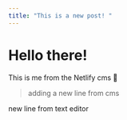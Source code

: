```yaml
---
title: "This is a new post! "
---
```


# Hello there!

This is me from the Netlify cms 🕺

> adding a new line from cms

new line from text editor
